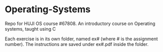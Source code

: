 # Operating-Systems
Repo for HUJI OS course #67808. An introductory course on Operating systems, taught using C

Each exercise is in its own folder, named ex# (where # is the assignment number). The instructions are saved under ex#.pdf inside the folder.
